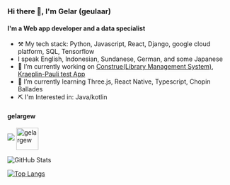 ### Hi there 👋, I'm Gelar (geulaar)

<!--
**gelargew/gelargew** is a ✨ _special_ ✨ repository because its `README.md` (this file) appears on your GitHub profile.

Here are some ideas to get you started:


- 👯 I’m looking to collaborate on ...
- 🤔 I’m looking for help with ...
- 💬 Ask me about ...
- 📫 How to reach me: ...
- 😄 Pronouns: ...
- ⚡ Fun fact: ...
-->

#### I'm a Web app developer and a data specialist

- ⚒️ My tech stack: Python, Javascript, React, Django, google cloud platform, SQL, Tensorflow
- I speak English, Indonesian, Sundanese, German, and some Japanese
- 🔭 I’m currently working on [Construe(Library Management System)](https://github.com/gelargew/construe), [Kraeplin-Pauli test App](https://github.com/gelargew/kraepelin-pauli)
- 🌱 I’m currently learning Three.js, React Native, Typescript, Chopin Ballades
- ⛏ I'm Interested in: Java/kotlin

#### gelargew
<a href="https://www.codewars.com/users/gelar"><img src="https://www.codewars.com/users/gelar/badges/large"></a>
<a href="https://www.hackerrank.com/gelargew" target="blank"><img align="center" src="https://cdn.jsdelivr.net/npm/simple-icons@3.0.1/icons/hackerrank.svg" alt="gelargew" height="50" /></a>

<p><img src="https://github-readme-stats.vercel.app/api?username=gelargew&hide=prs,issues,contribs&amp;show_icons=true&theme=merko&hide_border=true" alt="GitHub Stats"></p>

[![Top Langs](https://github-readme-stats.vercel.app/api/top-langs/?username=gelargew&layout=compact&theme=merko&hide_border=true)](https://github.com/gelargew)
